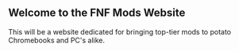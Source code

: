## Welcome to the FNF Mods Website
This will be a website dedicated for bringing top-tier mods to potato Chromebooks and PC's alike.
